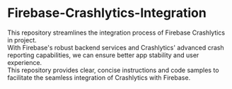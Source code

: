 # Firebase-Crashlytics-Integration
This repository streamlines the integration process of Firebase Crashlytics in project.<br>
With Firebase's robust backend services and Crashlytics' advanced crash reporting capabilities, we can ensure better app stability and user experience.<br> This repository provides clear, concise instructions and code samples to facilitate the seamless integration of Crashlytics with Firebase.
